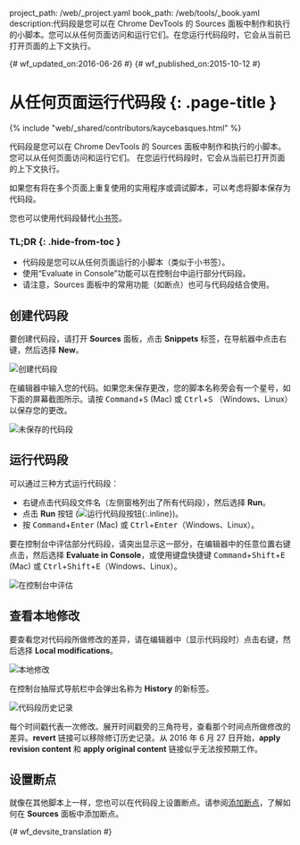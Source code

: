 project_path: /web/_project.yaml
book_path: /web/tools/_book.yaml
description:代码段是您可以在 Chrome DevTools 的 Sources 面板中制作和执行的小脚本。您可以从任何页面访问和运行它们。在您运行代码段时，它会从当前已打开页面的上下文执行。

{# wf_updated_on:2016-06-26 #}
{# wf_published_on:2015-10-12 #}

# 从任何页面运行代码段 {: .page-title }

{% include "web/_shared/contributors/kaycebasques.html" %}

代码段是您可以在 Chrome DevTools 的 Sources 面板中制作和执行的小脚本。
您可以从任何页面访问和运行它们。
在您运行代码段时，它会从当前已打开页面的上下文执行。


如果您有将在多个页面上重复使用的实用程序或调试脚本，可以考虑将脚本保存为代码段。

您也可以使用代码段替代[小书签](https://en.wikipedia.org/wiki/Bookmarklet)。



### TL;DR {: .hide-from-toc }
- 代码段是您可以从任何页面运行的小脚本（类似于小书签）。
- 使用“Evaluate in Console”功能可以在控制台中运行部分代码段。
- 请注意，Sources 面板中的常用功能（如断点）也可与代码段结合使用。


## 创建代码段

要创建代码段，请打开 **Sources** 面板，点击 **Snippets** 标签，在导航器中点击右键，然后选择 **New**。


![创建代码段](images/create-snippet.png)

在编辑器中输入您的代码。如果您未保存更改，您的脚本名称旁会有一个星号，如下面的屏幕截图所示。请按 <kbd>Command</kbd>+<kbd>S</kbd> (Mac) 或 <kbd>Ctrl</kbd>+<kbd>S</kbd>
（Windows、Linux）以保存您的更改。 

![未保存的代码段](images/unsaved-snippet.png)

## 运行代码段

可以通过三种方式运行代码段： 

* 右键点击代码段文件名（左侧窗格列出了所有代码段），然后选择 **Run**。
* 点击 **Run** 按钮 (![运行代码段按钮](images/run.png){:.inline})。
* 按 <kbd>Command</kbd>+<kbd>Enter</kbd> (Mac) 或 <kbd>Ctrl</kbd>+<kbd>Enter</kbd>（Windows、Linux）。


要在控制台中评估部分代码段，请突出显示这一部分，在编辑器中的任意位置右键点击，然后选择 **Evaluate in Console**，或使用键盘快捷键 <kbd>Command</kbd>+<kbd>Shift</kbd>+<kbd>E</kbd> (Mac) 或 <kbd>Ctrl</kbd>+<kbd>Shift</kbd>+<kbd>E</kbd>（Windows、Linux）。





![在控制台中评估](images/evaluate-in-console.png)

## 查看本地修改

<!-- TODO apply revision content doesn't really work... -->

要查看您对代码段所做修改的差异，请在编辑器中（显示代码段时）点击右键，然后选择 **Local modifications**。


![本地修改](images/local-modifications.png)

在控制台抽屉式导航栏中会弹出名称为 **History** 的新标签。

![代码段历史记录](images/snippet-history.png)

每个时间戳代表一次修改。展开时间戳旁的三角符号，查看那个时间点所做修改的差异。**revert** 链接可以移除修订历史记录。从 2016 年 6 月 27 日开始，**apply revision content** 和 **apply original content** 链接似乎无法按预期工作。



## 设置断点

就像在其他脚本上一样，您也可以在代码段上设置断点。请参阅[添加断点](/web/tools/chrome-devtools/debug/breakpoints/add-breakpoints)，了解如何在 **Sources** 面板中添加断点。




{# wf_devsite_translation #}
